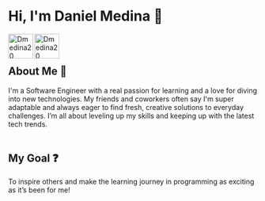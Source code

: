 <h1>Hi, I'm Daniel Medina 👋</h1>

<a href="https://www.linkedin.com/in/dannymedina007/" target="_blank" >
    <img align ="left" alt="Dmedina20 LinkedIN" width="50px" src ="https://img.icons8.com/?size=256&id=13930&format=png" />
</a>
  <a href="https://groupme.com/contact/118236846/aZTMM6Z8" target="_blank" >
    <img align ="left" alt="Dmedina20 GroupMe" width="50px" src ="https://img.icons8.com/?size=256&id=6Ckr1k4WdDNB&format=png" />
</a>
  
<br/>
<br/>
<h2>About Me 🎩</h2>
I'm a Software Engineer with a real passion for learning and a love for diving into new technologies. My friends and coworkers often say I'm super adaptable and always eager to find fresh, creative solutions to everyday challenges. I’m all about leveling up my skills and keeping up with the latest tech trends. 
<br/>
<br/>
<h2>My Goal ❓</h2>
To inspire others and make the learning journey in programming as exciting as it’s been for me!
<br/>
<br/>











 





